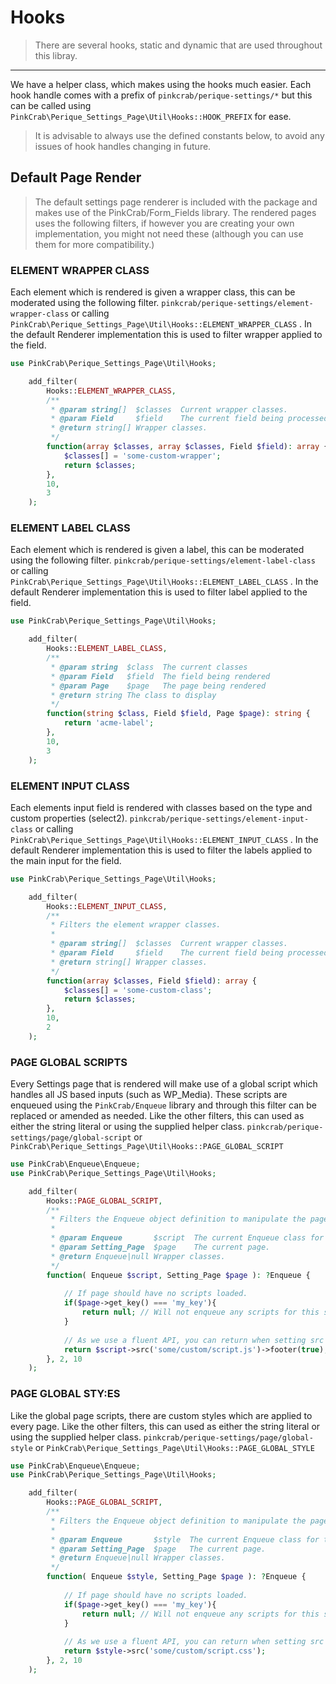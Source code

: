# Hooks

> There are several hooks, static and dynamic that are used throughout this libray.

---

We have a helper class, which makes using the hooks much easier. Each hook handle comes with a prefix of `pinkcrab/perique-settings/*` but this can be called using `PinkCrab\Perique_Settings_Page\Util\Hooks::HOOK_PREFIX` for ease.

> It is advisable to always use the defined constants below, to avoid any issues of hook handles changing in future.

## Default Page Render

> The default settings page renderer is included with the package and makes use of the PinkCrab/Form_Fields library. The rendered pages uses the following filters, if however you are creating your own implementation, you might not need these (although you can use them for more compatibility.)

### ELEMENT WRAPPER CLASS

Each element which is rendered is given a wrapper class, this can be moderated using the following filter.
`pinkcrab/perique-settings/element-wrapper-class` or calling `PinkCrab\Perique_Settings_Page\Util\Hooks::ELEMENT_WRAPPER_CLASS` . In the default Renderer implementation this is used to filter wrapper applied to the field.

```php
use PinkCrab\Perique_Settings_Page\Util\Hooks;

    add_filter(
        Hooks::ELEMENT_WRAPPER_CLASS, 
        /**
		 * @param string[]  $classes  Current wrapper classes.
		 * @param Field     $field    The current field being processed.
		 * @return string[] Wrapper classes.
         */
        function(array $classes, array $classes, Field $field): array {
            $classes[] = 'some-custom-wrapper';
            return $classes;
        },
        10,
        3
    );
```

### ELEMENT LABEL CLASS

Each element which is rendered is given a label, this can be moderated using the following filter.
`pinkcrab/perique-settings/element-label-class` or calling `PinkCrab\Perique_Settings_Page\Util\Hooks::ELEMENT_LABEL_CLASS` . In the default Renderer implementation this is used to filter label applied to the field.

```php
use PinkCrab\Perique_Settings_Page\Util\Hooks;

    add_filter(
        Hooks::ELEMENT_LABEL_CLASS, 
        /**
         * @param string  $class  The current classes
         * @param Field   $field  The field being rendered
         * @param Page    $page   The page being rendered
         * @return string The class to display
         */
        function(string $class, Field $field, Page $page): string {
            return 'acme-label';
        },
        10,
        3
    );
```

### ELEMENT INPUT CLASS

Each elements input field is rendered with classes based on the type and custom properties (select2).
`pinkcrab/perique-settings/element-input-class` or calling `PinkCrab\Perique_Settings_Page\Util\Hooks::ELEMENT_INPUT_CLASS` . In the default Renderer implementation this is used to filter the labels applied to the main input for the field.

```php
use PinkCrab\Perique_Settings_Page\Util\Hooks;

    add_filter(
        Hooks::ELEMENT_INPUT_CLASS, 
        /**
		 * Filters the element wrapper classes.
		 *
		 * @param string[]  $classes  Current wrapper classes.
		 * @param Field     $field    The current field being processed.
		 * @return string[] Wrapper classes.
		 */
        function(array $classes, Field $field): array {
            $classes[] = 'some-custom-class';
            return $classes;
        },
        10,
        2
    );
```

### PAGE GLOBAL SCRIPTS

Every Settings page that is rendered will make use of a global script which handles all JS based inputs (such as WP_Media). These scripts are enqueued using the `PinkCrab/Enqueue` library and through this filter can be replaced or amended as needed. Like the other filters, this can used as either the string literal or using the supplied helper class. `pinkcrab/perique-settings/page/global-script` or `PinkCrab\Perique_Settings_Page\Util\Hooks::PAGE_GLOBAL_SCRIPT`

```php
use PinkCrab\Enqueue\Enqueue;
use PinkCrab\Perique_Settings_Page\Util\Hooks;

    add_filter(
        Hooks::PAGE_GLOBAL_SCRIPT, 
        /**
		 * Filters the Enqueue object definition to manipulate the pages scripts
		 *
		 * @param Enqueue       $script  The current Enqueue class for the pages
		 * @param Setting_Page  $page    The current page.
		 * @return Enqueue|null Wrapper classes.
		 */
        function( Enqueue $script, Setting_Page $page ): ?Enqueue {
            
            // If page should have no scripts loaded.
            if($page->get_key() === 'my_key'){
                return null; // Will not enqueue any scripts for this specific page.
            }
            
            // As we use a fluent API, you can return when setting src (or any other properties.)
            return $script->src('some/custom/script.js')->footer(true); 
        }, 2, 10
    );
```


### PAGE GLOBAL STY:ES

Like the global page scripts, there are custom styles which are applied to every page. Like the other filters, this can used as either the string literal or using the supplied helper class. `pinkcrab/perique-settings/page/global-style` or `PinkCrab\Perique_Settings_Page\Util\Hooks::PAGE_GLOBAL_STYLE`

```php
use PinkCrab\Enqueue\Enqueue;
use PinkCrab\Perique_Settings_Page\Util\Hooks;

    add_filter(
        Hooks::PAGE_GLOBAL_SCRIPT, 
        /**
		 * Filters the Enqueue object definition to manipulate the pages styles
		 *
		 * @param Enqueue       $style  The current Enqueue class for the pages
		 * @param Setting_Page  $page   The current page.
		 * @return Enqueue|null Wrapper classes.
		 */
        function( Enqueue $style, Setting_Page $page ): ?Enqueue {
            
            // If page should have no scripts loaded.
            if($page->get_key() === 'my_key'){
                return null; // Will not enqueue any scripts for this specific page.
            }
            
            // As we use a fluent API, you can return when setting src (or any other properties.)
            return $style->src('some/custom/script.css'); 
        }, 2, 10
    );
```
